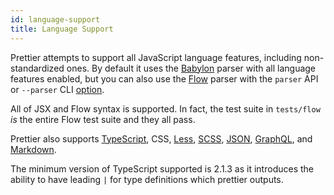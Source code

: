 ```yaml
---
id: language-support
title: Language Support
---
```


Prettier attempts to support all JavaScript language features, including non-standardized ones. By default it uses the [Babylon](https://github.com/babel/babylon) parser with all language features enabled, but you can also use the [Flow](https://github.com/facebook/flow) parser with the `parser` API or `--parser` CLI [option](options.md).

All of JSX and Flow syntax is supported. In fact, the test suite in `tests/flow` _is_ the entire Flow test suite and they all pass.

Prettier also supports [TypeScript](https://www.typescriptlang.org/), CSS, [Less](http://lesscss.org/), [SCSS](http://sass-lang.com), [JSON](http://json.org/), [GraphQL](http://graphql.org/), and [Markdown](http://commonmark.org).

The minimum version of TypeScript supported is 2.1.3 as it introduces the ability to have leading `|` for type definitions which prettier outputs.
